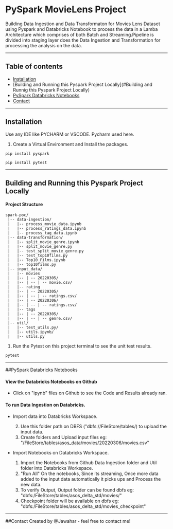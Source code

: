 # PySpark MovieLens Project

Building Data Ingestion and Data Transformaton for Movies Lens Dataset using Pyspark and Databricks Notebook to process the data in a Lamba
Architecture which comprises of both Batch and Streaming.Pipeline is divided into staging layer does the Data Ingestion
and Transformation for processing the analysis on the data.
<hr>

## Table of contents
* [Installation](#Installation)
* [Building and Running this Pyspark Project Locally](#Building and Runnig this Pyspark Project Locally)
* [PySpark Databricks Notebooks](#PySpark)
* [Contact](#Contact)
<hr>

## Installation
Use any IDE like PYCHARM or VSCODE. Pycharm used here.
1. Create a Virtual Environment and Install the packages. 

```
pip install pyspark
```

```
pip install pytest
```
<hr>

## Building and Running this Pyspark Project Locally
 #### Project Structure
```
spark-poc/
 |-- data-ingestion/
 |   |-- process_movie_data.ipynb
 |   |-- process_ratings_data.ipynb
 |   |-- process_tag_data.ipynb
 |-- data-transformation/
 |   |-- split_movie_genre.ipynb
 |   |-- split_movie_genre.py
 |   |-- test_split_movie_genre.py
 |   |-- test_top10films.py
 |   |-- Top10_Films.ipynb
 |   |-- top10films.py
 |-- input_data/
 |   |-- movies
 |   |-- | -- 20220305/
 |   |-- | -- | -- movie.csv/
 |   |-- rating
 |   |-- | -- 20220305/
 |   |-- | -- | -- ratings.csv/
 |   |-- | -- 20220306/
 |   |-- | -- | -- ratings.csv/
 |   |-- tags
 |   |-- | -- 20220305/
 |   |-- | -- | -- genre.csv/
 |-- util/
 |   |-- test_utils.py/
 |   |-- utils.ipynb/
 |   |-- utils.py
```

1. Run the Pytest on this project terminal to see the unit test results.

```
pytest
```
<hr>

##PySpark Databricks Notebooks

#### View the Databricks Notebooks on Github

* Click on "ipynb" files on Github to see the Code and Results already ran.

#### To run Data Ingestion on Databricks.

   * Import data into Databricks Workspace.
     
      2. Use this folder path on DBFS ("dbfs://FileStore/tables/) to upload the input data.
      3. Create folders and Upload input files eg: "/FileStore/tables/asos_data/movies/20220306/movies.csv"
     
   * Import Notebooks on Databricks Workspace. 
      1. Import the Notebooks from Github Data Ingestion folder and Util folder into Databricks Workspace.
      2. "Run All" On the notebooks, Since its streaming, Once more data added to the input data automatically it picks ups and Process the new data.
      3. To verify Output, Output folder can be found dbfs eg: "dbfs:/FileStore/tables/asos_delta_std/movies/"
      4. Checkpoint folder will be available on dbfs eg: "dbfs:/FileStore/tables/asos_delta_std/movies_checkpoint"
<hr>

##Contact
Created by @Jawahar - feel free to contact me!